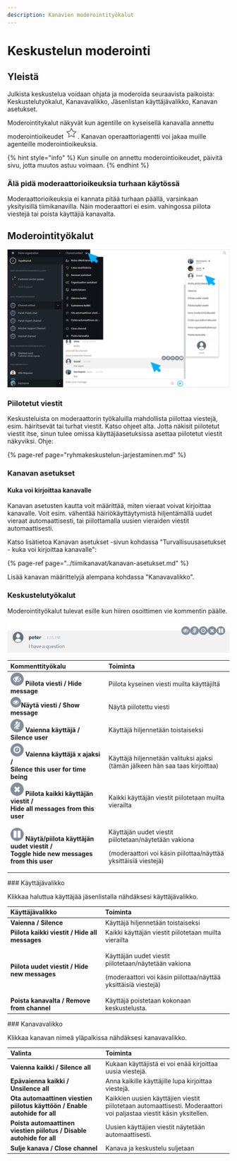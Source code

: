 ```yaml
---
description: Kanavien moderointityökalut
---
```


# Keskustelun moderointi

## Yleistä

Julkista keskustelua voidaan ohjata ja moderoida seuraavista paikoista: Keskustelutyökalut, Kanavavalikko, Jäsenlistan käyttäjävalikko, Kanavan asetukset.

Moderointitykalut näkyvät kun agentille on kyseisellä kanavalla annettu moderointioikeudet ![](../.gitbook/assets/moderator.png). Kanavan operaattoriagentti voi jakaa muille agenteille moderointioikeuksia.

{% hint style="info" %}
Kun sinulle on annettu moderointioikeudet, päivitä sivu, jotta muutos astuu voimaan.
{% endhint %}

### Älä pidä moderaattorioikeuksia turhaan käytössä <a id="ala-pida-moderaattorioikeuksia-turhaan-kaytossa"></a>

Moderaattorioikeuksia ei kannata pitää turhaan päällä, varsinkaan yksityisillä tiimikanavilla. Näin moderaattori ei esim. vahingossa piilota viestejä tai poista käyttäjiä kanavalta.

## Moderointityökalut

![Moderaattorin ty&#xF6;kalut ja valinnat](../.gitbook/assets/channel-embed-moderation.png)

### Piilotetut viestit

Keskusteluista on moderaattorin työkaluilla mahdollista piilottaa viestejä, esim. häiritsevät tai turhat viestit. Katso ohjeet alta. Jotta näkisit piilotetut viestit itse, sinun tulee omissa käyttäjäasetuksissa asettaa piilotetut viestit näkyviksi. Ohje: 

{% page-ref page="ryhmakeskustelun-jarjestaminen.md" %}

### Kanavan asetukset

#### Kuka voi kirjoittaa kanavalle

Kanavan asetusten kautta voit määrittää, miten vieraat voivat kirjoittaa kanavalle. Voit esim. vähentää häiriökäyttäytymistä hiljentämällä uudet vieraat automaattisesti, tai piilottamalla uusien vieraiden viestit automaattisesti.

Katso lisätietoa Kanavan asetukset -sivun kohdassa "Turvallisuusasetukset - kuka voi kirjoittaa kanavalle":

{% page-ref page="../tiimikanavat/kanavan-asetukset.md" %}

Lisää kanavan määrittelyjä alempana kohdassa "Kanavavalikko".

### Keskustelutyökalut

Moderointityökalut tulevat esille kun hiiren osoittimen vie kommentin päälle.

![Moderaattorin kommenttity&#xF6;kalut](../.gitbook/assets/moderator-comment-tools%20%281%29.png)

<table>
  <thead>
    <tr>
      <th style="text-align:left">Kommenttity&#xF6;kalu</th>
      <th style="text-align:left">Toiminta</th>
    </tr>
  </thead>
  <tbody>
    <tr>
      <td style="text-align:left">
        <img src="../.gitbook/assets/mod1.png" alt/><b> Piilota viesti / Hide message</b>
      </td>
      <td style="text-align:left">Piilota kyseinen viesti muilta k&#xE4;ytt&#xE4;jilt&#xE4;</td>
    </tr>
    <tr>
      <td style="text-align:left">
        <img src="../.gitbook/assets/unhide-message.png" alt/><b>N&#xE4;yt&#xE4; viesti / Show message</b>
      </td>
      <td style="text-align:left">N&#xE4;yt&#xE4; piilotettu viesti</td>
    </tr>
    <tr>
      <td style="text-align:left">
        <img src="../.gitbook/assets/mod2.png" alt/><b> Vaienna k&#xE4;ytt&#xE4;j&#xE4; / Silence user</b>
      </td>
      <td style="text-align:left">K&#xE4;ytt&#xE4;j&#xE4; hiljennet&#xE4;&#xE4;n toistaiseksi</td>
    </tr>
    <tr>
      <td style="text-align:left">
        <img src="../.gitbook/assets/mod3.png" alt/><b> Vaienna k&#xE4;ytt&#xE4;j&#xE4; x ajaksi / <br />Silence this user for time being</b>
      </td>
      <td style="text-align:left">K&#xE4;ytt&#xE4;j&#xE4; hiljennet&#xE4;&#xE4;n valituksi ajaksi
        <br />(t&#xE4;m&#xE4;n j&#xE4;lkeen h&#xE4;n saa taas kirjoittaa)</td>
    </tr>
    <tr>
      <td style="text-align:left">
        <img src="../.gitbook/assets/mod4.png" alt/><b> Piilota kaikki k&#xE4;ytt&#xE4;j&#xE4;n viestit / <br />Hide all messages from this user</b>
      </td>
      <td style="text-align:left">Kaikki k&#xE4;ytt&#xE4;j&#xE4;n viestit piilotetaan muilta vierailta</td>
    </tr>
    <tr>
      <td style="text-align:left">
        <img src="../.gitbook/assets/mod5.png" alt/> <b>N&#xE4;yt&#xE4;/piilota k&#xE4;ytt&#xE4;j&#xE4;n uudet viestit / <br />Toggle hide new messages from this user</b>
      </td>
      <td style="text-align:left">
        <p>K&#xE4;ytt&#xE4;j&#xE4;n uudet viestit piilotetaan/n&#xE4;ytet&#xE4;&#xE4;n
          vakiona</p>
        <p>(moderaattori voi k&#xE4;sin piilottaa/n&#xE4;ytt&#xE4;&#xE4; yksitt&#xE4;isi&#xE4;
          viestej&#xE4;)</p>
      </td>
    </tr>
  </tbody>
</table>### Käyttäjävalikko

Klikkaa haluttua käyttäjää jäsenlistalla nähdäksesi käyttäjävalikko. 

<table>
  <thead>
    <tr>
      <th style="text-align:left">K&#xE4;ytt&#xE4;j&#xE4;valikko</th>
      <th style="text-align:left">Toiminta</th>
    </tr>
  </thead>
  <tbody>
    <tr>
      <td style="text-align:left"><b>Vaienna / Silence</b>
      </td>
      <td style="text-align:left">K&#xE4;ytt&#xE4;j&#xE4; hiljennet&#xE4;&#xE4;n toistaiseksi</td>
    </tr>
    <tr>
      <td style="text-align:left"><b>Piilota kaikki viestit / Hide all messages</b>
      </td>
      <td style="text-align:left">Kaikki k&#xE4;ytt&#xE4;j&#xE4;n viestit piilotetaan muilta vierailta</td>
    </tr>
    <tr>
      <td style="text-align:left"><b>Piilota uudet viestit / Hide new messages</b>
      </td>
      <td style="text-align:left">
        <p>K&#xE4;ytt&#xE4;j&#xE4;n uudet viestit piilotetaan/n&#xE4;ytet&#xE4;&#xE4;n
          vakiona</p>
        <p>(moderaattori voi k&#xE4;sin piilottaa/n&#xE4;ytt&#xE4;&#xE4; yksitt&#xE4;isi&#xE4;
          viestej&#xE4;)</p>
      </td>
    </tr>
    <tr>
      <td style="text-align:left"><b>Poista kanavalta / Remove from channel</b>
      </td>
      <td style="text-align:left">K&#xE4;ytt&#xE4;j&#xE4; poistetaan kokonaan keskustelusta.</td>
    </tr>
  </tbody>
</table>### Kanavavalikko

Klikkaa kanavan nimeä yläpalkissa nähdäksesi kanavavalikko.

| Valinta | Toiminta |
| :--- | :--- |
| **Vaienna kaikki / Silence all** | Kukaan käyttäjistä ei voi enää kirjoittaa uusia viestejä. |
| **Epävaienna kaikki / Unsilence all** | Anna kaikille käyttäjille lupa kirjoittaa viestejä. |
| **Ota automaattinen viestien piilotus käyttöön / Enable autohide for all** | Kaikkien uusien käyttäjien viestit piilotetaan automaattisesti. Moderaattori voi paljastaa viestit käsin yksitellen. |
| **Poista automaattinen viestien piilotus / Disable autohide for all** | Uusien käyttäjien viestit näytetään automaattisesti.  |
| **Sulje kanava / Close channel** | Kanava ja keskustelu suljetaan |

